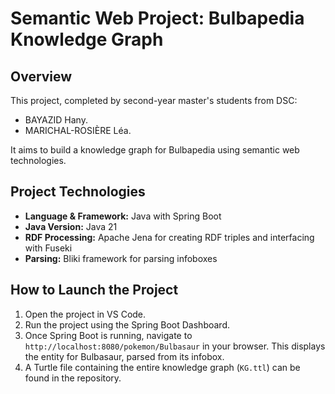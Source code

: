 # Semantic Web Project: Bulbapedia Knowledge Graph

## Overview
This project, completed by second-year master's students from DSC:
- BAYAZID Hany.
- MARICHAL-ROSIÈRE Léa.

It aims to build a knowledge graph for Bulbapedia using semantic web technologies.

## Project Technologies
- **Language & Framework:** Java with Spring Boot
- **Java Version:** Java 21
- **RDF Processing:** Apache Jena for creating RDF triples and interfacing with Fuseki
- **Parsing:** Bliki framework for parsing infoboxes

## How to Launch the Project
1. Open the project in VS Code.
2. Run the project using the Spring Boot Dashboard.
3. Once Spring Boot is running, navigate to `http://localhost:8080/pokemon/Bulbasaur` in your browser. This displays the entity for Bulbasaur, parsed from its infobox.
4. A Turtle file containing the entire knowledge graph (`KG.ttl`) can be found in the repository.

